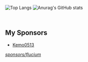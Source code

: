 
![Top Langs](https://github-readme-stats.vercel.app/api/top-langs/?username=flucium&theme=github_dark)
![Anurag's GitHub stats](https://github-readme-stats.vercel.app/api?username=flucium&show_icons=true&theme=github_dark)

<br>

## My Sponsors
- [Kemo0513](https://github.com/Kemo0513)

*[sponsors/flucium](https://github.com/sponsors/flucium)*

<!--
**flucium/flucium** is a ✨ _special_ ✨ repository because its `README.md` (this file) appears on your GitHub profile.

Here are some ideas to get you started:

- 🔭 I’m currently working on ...
- 🌱 I’m currently learning ...
- 👯 I’m looking to collaborate on ...
- 🤔 I’m looking for help with ...
- 💬 Ask me about ...
- 📫 How to reach me: ...
- 😄 Pronouns: ...
- ⚡ Fun fact: ...
-->
